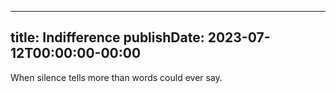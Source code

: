 
---
title: Indifference
publishDate: 2023-07-12T00:00:00-00:00
---

When silence tells more than words could ever say.
